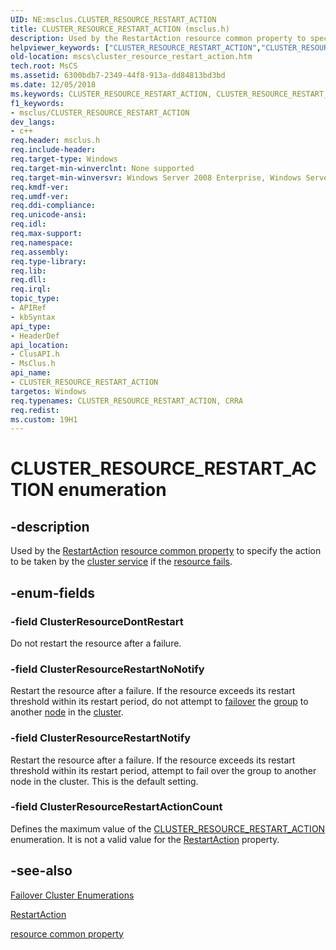 ```yaml
---
UID: NE:msclus.CLUSTER_RESOURCE_RESTART_ACTION
title: CLUSTER_RESOURCE_RESTART_ACTION (msclus.h)
description: Used by the RestartAction resource common property to specify the action to be taken by the cluster service if the resource fails.
helpviewer_keywords: ["CLUSTER_RESOURCE_RESTART_ACTION","CLUSTER_RESOURCE_RESTART_ACTION enumeration [Failover Cluster]","CRRA","CRRA enumeration [Failover Cluster]","ClusterResourceDontRestart","ClusterResourceRestartActionCount","ClusterResourceRestartNoNotify","ClusterResourceRestartNotify","_CLUSTER_RESOURCE_RESTART_ACTION","_CLUSTER_RESOURCE_RESTART_ACTION enumeration [Failover Cluster]","clusapi/CLUSTER_RESOURCE_RESTART_ACTION","clusapi/CRRA","clusapi/ClusterResourceDontRestart","clusapi/ClusterResourceRestartActionCount","clusapi/ClusterResourceRestartNoNotify","clusapi/ClusterResourceRestartNotify","clusapi/_CLUSTER_RESOURCE_RESTART_ACTION","msclus/CLUSTER_RESOURCE_RESTART_ACTION","msclus/CRRA","msclus/ClusterResourceDontRestart","msclus/ClusterResourceRestartActionCount","msclus/ClusterResourceRestartNoNotify","msclus/ClusterResourceRestartNotify","msclus/_CLUSTER_RESOURCE_RESTART_ACTION","mscs.cluster_resource_restart_action"]
old-location: mscs\cluster_resource_restart_action.htm
tech.root: MsCS
ms.assetid: 6300bdb7-2349-44f8-913a-dd84813bd3bd
ms.date: 12/05/2018
ms.keywords: CLUSTER_RESOURCE_RESTART_ACTION, CLUSTER_RESOURCE_RESTART_ACTION enumeration [Failover Cluster], CRRA, CRRA enumeration [Failover Cluster], ClusterResourceDontRestart, ClusterResourceRestartActionCount, ClusterResourceRestartNoNotify, ClusterResourceRestartNotify, _CLUSTER_RESOURCE_RESTART_ACTION, _CLUSTER_RESOURCE_RESTART_ACTION enumeration [Failover Cluster], clusapi/CLUSTER_RESOURCE_RESTART_ACTION, clusapi/CRRA, clusapi/ClusterResourceDontRestart, clusapi/ClusterResourceRestartActionCount, clusapi/ClusterResourceRestartNoNotify, clusapi/ClusterResourceRestartNotify, clusapi/_CLUSTER_RESOURCE_RESTART_ACTION, msclus/CLUSTER_RESOURCE_RESTART_ACTION, msclus/CRRA, msclus/ClusterResourceDontRestart, msclus/ClusterResourceRestartActionCount, msclus/ClusterResourceRestartNoNotify, msclus/ClusterResourceRestartNotify, msclus/_CLUSTER_RESOURCE_RESTART_ACTION, mscs.cluster_resource_restart_action
f1_keywords:
- msclus/CLUSTER_RESOURCE_RESTART_ACTION
dev_langs:
- c++
req.header: msclus.h
req.include-header: 
req.target-type: Windows
req.target-min-winverclnt: None supported
req.target-min-winversvr: Windows Server 2008 Enterprise, Windows Server 2008 Datacenter
req.kmdf-ver: 
req.umdf-ver: 
req.ddi-compliance: 
req.unicode-ansi: 
req.idl: 
req.max-support: 
req.namespace: 
req.assembly: 
req.type-library: 
req.lib: 
req.dll: 
req.irql: 
topic_type:
- APIRef
- kbSyntax
api_type:
- HeaderDef
api_location:
- ClusAPI.h
- MsClus.h
api_name:
- CLUSTER_RESOURCE_RESTART_ACTION
targetos: Windows
req.typenames: CLUSTER_RESOURCE_RESTART_ACTION, CRRA
req.redist: 
ms.custom: 19H1
---
```


# CLUSTER_RESOURCE_RESTART_ACTION enumeration


## -description


Used by the <a href="https://docs.microsoft.com/previous-versions/windows/desktop/mscs/resources-restartaction">RestartAction</a> <a href="https://docs.microsoft.com/previous-versions/windows/desktop/mscs/resource-common-properties">resource common property</a> to specify the action 
    to be taken by the <a href="https://docs.microsoft.com/previous-versions/windows/desktop/mscs/cluster-service">cluster service</a> if the 
    <a href="https://docs.microsoft.com/previous-versions/windows/desktop/mscs/resource-failure">resource fails</a>.


## -enum-fields




### -field ClusterResourceDontRestart

Do not restart the resource after a failure.


### -field ClusterResourceRestartNoNotify

Restart the resource after a failure. If the resource exceeds its restart threshold within its restart 
       period, do not attempt to <a href="https://docs.microsoft.com/previous-versions/windows/desktop/mscs/failover">failover</a> the 
       <a href="https://docs.microsoft.com/previous-versions/windows/desktop/mscs/groups">group</a> to another 
       <a href="https://docs.microsoft.com/previous-versions/windows/desktop/mscs/nodes">node</a> in the 
       <a href="https://docs.microsoft.com/previous-versions/windows/desktop/mscs/c-gly">cluster</a>.


### -field ClusterResourceRestartNotify

Restart the resource after a failure. If the resource exceeds its restart threshold within its restart 
       period, attempt to fail over the group to another node in the cluster. This is the default setting.


### -field ClusterResourceRestartActionCount

Defines the maximum value of the 
       <a href="https://docs.microsoft.com/previous-versions/windows/desktop/api/clusapi/ne-clusapi-cluster_resource_restart_action">CLUSTER_RESOURCE_RESTART_ACTION</a> enumeration.  It is not a valid value for the 
       <a href="https://docs.microsoft.com/previous-versions/windows/desktop/mscs/resources-restartaction">RestartAction</a> property.


## -see-also




<a href="https://docs.microsoft.com/previous-versions/windows/desktop/mscs/cluster-enumerations">Failover Cluster Enumerations</a>



<a href="https://docs.microsoft.com/previous-versions/windows/desktop/mscs/resources-restartaction">RestartAction</a>



<a href="https://docs.microsoft.com/previous-versions/windows/desktop/mscs/resource-common-properties">resource common property</a>
 

 

